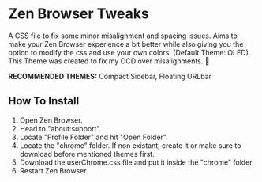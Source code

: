 # Zen Browser Tweaks
A CSS file to fix some minor misalignment and spacing issues. Aims to make your Zen Browser experience a bit better while also giving you the option to modify the css and use your own colors. (Default Theme: OLED).
This Theme was created to fix my OCD over misalignments. 🗿

**RECOMMENDED THEMES:** Compact Sidebar, Floating URLbar

## How To Install
1. Open Zen Browser.
2. Head to "about:support".
3. Locate "Profile Folder" and hit "Open Folder".
4. Locate the "chrome" folder. If non existant, create it or make sure to download before mentioned themes first.
5. Download the userChrome.css file and put it inside the "chrome" folder.
6. Restart Zen Browser.

